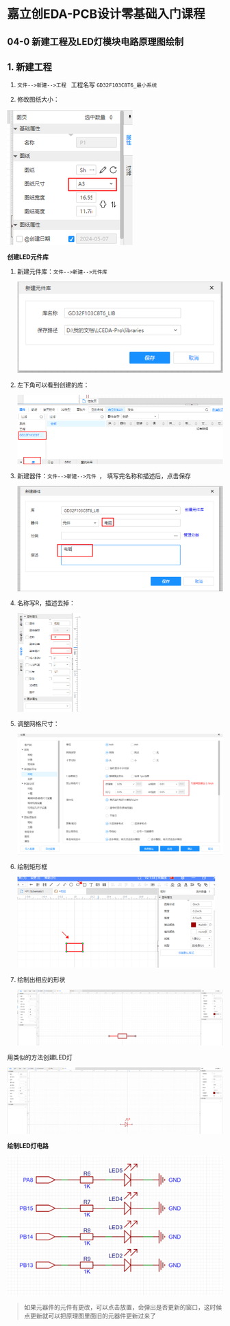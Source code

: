 # 嘉立创EDA-PCB设计零基础入门课程







## 04-0 新建工程及LED灯模块电路原理图绘制

## 1. 新建工程

1. `文件-->新建-->工程 ` 工程名写 `GD32F103C8T6_最小系统`

2. 修改图纸大小：

![image-20240507184757964](嘉立创EDA-PCB设计零基础入门课程.assets/image-20240507184757964.png)



**创建LED元件库**

1. 新建元件库：`文件-->新建-->元件库 `

   ![image-20240507185103997](嘉立创EDA-PCB设计零基础入门课程.assets/image-20240507185103997.png)

2. 左下角可以看到创建的库：

   <img src="嘉立创EDA-PCB设计零基础入门课程.assets/image-20240507185308484.png" alt="image-20240507185308484" style="zoom:80%;" />

3. 新建器件：`文件-->新建-->元件 `， 填写完名称和描述后，点击保存

   ![image-20240507185524233](嘉立创EDA-PCB设计零基础入门课程.assets/image-20240507185524233.png)

4. 名称写R，描述去掉：

   <img src="嘉立创EDA-PCB设计零基础入门课程.assets/image-20240507185713889.png" alt="image-20240507185713889" style="zoom:50%;" />



5. 调整网格尺寸：

   ![image-20240507223728498](嘉立创EDA-PCB设计零基础入门课程.assets/image-20240507223728498.png)

6. 绘制矩形框

   <img src="嘉立创EDA-PCB设计零基础入门课程.assets/image-20240507190240485.png" alt="image-20240507190240485" style="zoom:50%;" />



7. 绘制出相应的形状

   ![image-20240507223831978](嘉立创EDA-PCB设计零基础入门课程.assets/image-20240507223831978.png)

用类似的方法创建LED灯

![image-20240507223920094](嘉立创EDA-PCB设计零基础入门课程.assets/image-20240507223920094.png)

**绘制LED灯电路**

![image-20240507223957874](嘉立创EDA-PCB设计零基础入门课程.assets/image-20240507223957874.png)

> 如果元器件的元件有更改，可以点击放置，会弹出是否更新的窗口，这时候点更新就可以把原理图里面旧的元器件更新过来了







